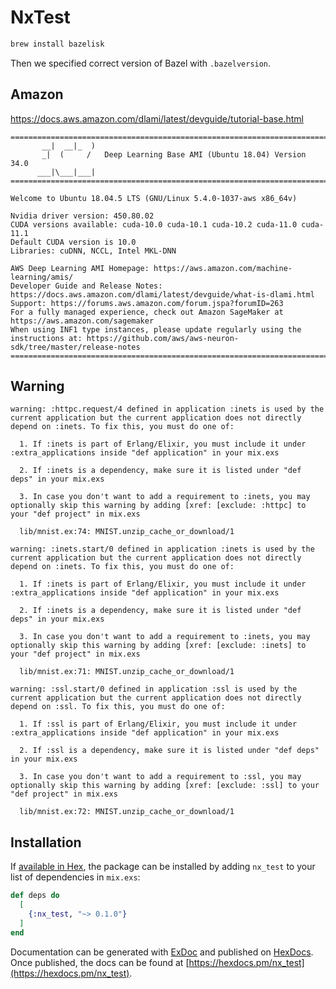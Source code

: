 # NxTest

```bash
brew install bazelisk
```

Then we specified correct version of Bazel with `.bazelversion`.

## Amazon

https://docs.aws.amazon.com/dlami/latest/devguide/tutorial-base.html

```
=============================================================================
       __|  __|_  )
       _|  (     /   Deep Learning Base AMI (Ubuntu 18.04) Version 34.0
      ___|\___|___|
=============================================================================

Welcome to Ubuntu 18.04.5 LTS (GNU/Linux 5.4.0-1037-aws x86_64v)

Nvidia driver version: 450.80.02
CUDA versions available: cuda-10.0 cuda-10.1 cuda-10.2 cuda-11.0 cuda-11.1
Default CUDA version is 10.0
Libraries: cuDNN, NCCL, Intel MKL-DNN

AWS Deep Learning AMI Homepage: https://aws.amazon.com/machine-learning/amis/
Developer Guide and Release Notes: https://docs.aws.amazon.com/dlami/latest/devguide/what-is-dlami.html
Support: https://forums.aws.amazon.com/forum.jspa?forumID=263
For a fully managed experience, check out Amazon SageMaker at https://aws.amazon.com/sagemaker
When using INF1 type instances, please update regularly using the instructions at: https://github.com/aws/aws-neuron-sdk/tree/master/release-notes
=============================================================================
```

## Warning

```
warning: :httpc.request/4 defined in application :inets is used by the current application but the current application does not directly depend on :inets. To fix this, you must do one of:

  1. If :inets is part of Erlang/Elixir, you must include it under :extra_applications inside "def application" in your mix.exs

  2. If :inets is a dependency, make sure it is listed under "def deps" in your mix.exs

  3. In case you don't want to add a requirement to :inets, you may optionally skip this warning by adding [xref: [exclude: :httpc] to your "def project" in mix.exs

  lib/mnist.ex:74: MNIST.unzip_cache_or_download/1

warning: :inets.start/0 defined in application :inets is used by the current application but the current application does not directly depend on :inets. To fix this, you must do one of:

  1. If :inets is part of Erlang/Elixir, you must include it under :extra_applications inside "def application" in your mix.exs

  2. If :inets is a dependency, make sure it is listed under "def deps" in your mix.exs

  3. In case you don't want to add a requirement to :inets, you may optionally skip this warning by adding [xref: [exclude: :inets] to your "def project" in mix.exs

  lib/mnist.ex:71: MNIST.unzip_cache_or_download/1

warning: :ssl.start/0 defined in application :ssl is used by the current application but the current application does not directly depend on :ssl. To fix this, you must do one of:

  1. If :ssl is part of Erlang/Elixir, you must include it under :extra_applications inside "def application" in your mix.exs

  2. If :ssl is a dependency, make sure it is listed under "def deps" in your mix.exs

  3. In case you don't want to add a requirement to :ssl, you may optionally skip this warning by adding [xref: [exclude: :ssl] to your "def project" in mix.exs

  lib/mnist.ex:72: MNIST.unzip_cache_or_download/1
```

## Installation

If [available in Hex](https://hex.pm/docs/publish), the package can be installed
by adding `nx_test` to your list of dependencies in `mix.exs`:

```elixir
def deps do
  [
    {:nx_test, "~> 0.1.0"}
  ]
end
```

Documentation can be generated with [ExDoc](https://github.com/elixir-lang/ex_doc)
and published on [HexDocs](https://hexdocs.pm). Once published, the docs can
be found at [https://hexdocs.pm/nx_test](https://hexdocs.pm/nx_test).
